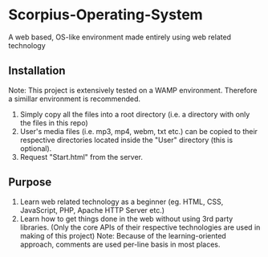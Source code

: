 # Scorpius-Operating-System
A web based, OS-like environment made entirely using web related technology

Installation
------------
Note: This project is extensively tested on a WAMP environment. Therefore a simillar environment is recommended.
1. Simply copy all the files into a root directory (i.e. a directory with only the files in this repo)
2. User's media files (i.e. mp3, mp4, webm, txt etc.) can be copied to their respective directories located inside the "User" directory (this is optional).
3. Request "Start.html" from the server.

Purpose
-------
1. Learn web related technology as a beginner (eg. HTML, CSS, JavaScript, PHP, Apache HTTP Server etc.)
2. Learn how to get things done in the web without using 3rd party libraries.
(Only the core APIs of their respective technologies are used in making of this project)
Note: Because of the learning-oriented approach, comments are used per-line basis in most places.
